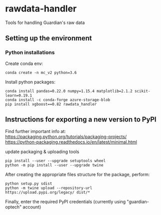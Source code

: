 # rawdata-handler
Tools for handling Guardian's raw data

## Setting up the environment

### Python installations
Create conda env:
```
conda create -n mc_v2 python=3.6
```
Install python packages:
```
conda install pandas=0.22.0 numpy=1.15.4 matplotlib=2.1.2 scikit-learn=0.19.1
conda install -c conda-forge azure-storage-blob
pip install xgboost==0.82 rawdata_handler
```

## Instructions for exporting a new version to PyPI
Find further important info at:  
https://packaging.python.org/tutorials/packaging-projects/  
https://python-packaging.readthedocs.io/en/latest/minimal.html  

update packaging & uploading tools
```
pip install --user --upgrade setuptools wheel
python -m pip install --user --upgrade twine
```

After creating the appropriate files structure for the package, perform:
```
python setup.py sdist
python -m twine upload --repository-url https://upload.pypi.org/legacy/ dist/*
```

Finally, enter the required PyPI credentials (currently using "guardian-optech" account)



